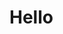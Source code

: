# Hello


<div class="flex flex-wrap -mx-1">
    <LinkPanel 
    title="Dashboard"
    icon="https://images.articulate.com/f:jpg,b:fff,s:cover,w:340/rise/courses/1IBRlUUhuhvn2WIXcLc4kvj_7OVs--AX/wRa7CTkDEhJq_lIt.jpg"
    subtitle=" The Esper Console Homepage that provides comprehensive information about your fleet of Android devices."
     link="https://google.com" 
     footer="9 lessons · Mar 18,2022"
      />
    <LinkPanel 
    title="Provisioning methods"
    icon="https://images.articulate.com/f:jpg,b:fff,s:cover,w:340/rise/courses/1IBRlUUhuhvn2WIXcLc4kvj_7OVs--AX/wRa7CTkDEhJq_lIt.jpg"
    subtitle="Various methods you could use to enroll devices to Esper platform."
     link="https://google.com" 
     footer="9 lessons · Mar 18,2022"
      />
      <LinkPanel 
    title="Provisioning Templates"
    icon="https://images.articulate.com/f:jpg,b:fff,s:cover,w:340/rise/courses/1IBRlUUhuhvn2WIXcLc4kvj_7OVs--AX/wRa7CTkDEhJq_lIt.jpg"
    subtitle="Learn about enrolling multiple devices with a specific configuration here."
     link="https://google.com" 
     footer="9 lessons · Mar 18,2022"
      />
      <LinkPanel 
    title="Apps"
    icon="https://images.articulate.com/f:jpg,b:fff,s:cover,w:340/rise/courses/1IBRlUUhuhvn2WIXcLc4kvj_7OVs--AX/wRa7CTkDEhJq_lIt.jpg"
    subtitle="Learn about managing Enterprise and Google Play Store Applications here."
     link="https://google.com" 
     footer="9 lessons · Mar 18,2022"
      />
</div>
